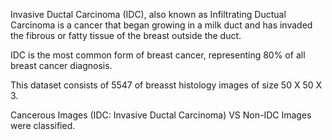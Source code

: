 Invasive Ductal Carcinoma (IDC), also known as Infiltrating Ductual Carcinoma is a cancer that began growing in a milk duct and has invaded the fibrous or fatty tissue of the breast outside the duct.

IDC is the most common form of breast cancer, representing 80% of all breast cancer diagnosis.

This dataset consists of 5547 of breasst histology images of size 50 X 50 X 3.

Cancerous Images (IDC: Invasive Ductal Carcinoma) VS Non-IDC Images were classified.
